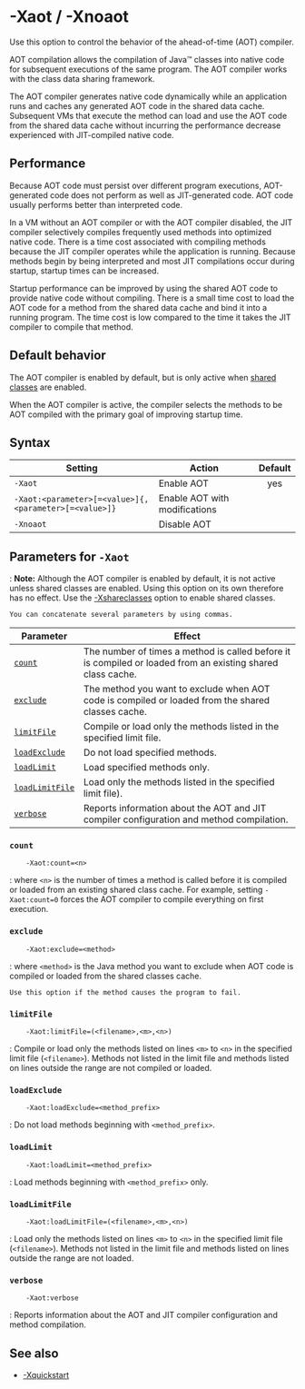<!--
* Copyright (c) 2017, 2020 IBM Corp. and others
*
* This program and the accompanying materials are made
* available under the terms of the Eclipse Public License 2.0
* which accompanies this distribution and is available at
* https://www.eclipse.org/legal/epl-2.0/ or the Apache
* License, Version 2.0 which accompanies this distribution and
* is available at https://www.apache.org/licenses/LICENSE-2.0.
*
* This Source Code may also be made available under the
* following Secondary Licenses when the conditions for such
* availability set forth in the Eclipse Public License, v. 2.0
* are satisfied: GNU General Public License, version 2 with
* the GNU Classpath Exception [1] and GNU General Public
* License, version 2 with the OpenJDK Assembly Exception [2].
*
* [1] https://www.gnu.org/software/classpath/license.html
* [2] http://openjdk.java.net/legal/assembly-exception.html
*
* SPDX-License-Identifier: EPL-2.0 OR Apache-2.0 OR GPL-2.0 WITH
* Classpath-exception-2.0 OR LicenseRef-GPL-2.0 WITH Assembly-exception
-->

# -Xaot / -Xnoaot

Use this option to control the behavior of the ahead-of-time (AOT) compiler.

AOT compilation allows the compilation of Java&trade; classes into native code for subsequent executions of the same program. The AOT compiler works with the class data sharing framework.

The AOT compiler generates native code dynamically while an application runs and caches any generated AOT code in the shared data cache. Subsequent VMs that execute the method can load and use the AOT code from the shared data cache without incurring the performance decrease experienced with JIT-compiled native code.

## Performance

Because AOT code must persist over different program executions, AOT-generated code does not perform as well as JIT-generated code. AOT code usually performs better than interpreted code.

In a VM without an AOT compiler or with the AOT compiler disabled, the JIT compiler selectively compiles frequently used methods into optimized native code. There is a time cost associated with compiling methods because the JIT compiler operates while the application is running. Because methods begin by being interpreted and most JIT compilations occur during startup, startup times can be increased.

Startup performance can be improved by using the shared AOT code to provide native code without compiling. There is a small time cost to load the AOT code for a method from the shared data cache and bind it into a running program. The time cost is low compared to the time it takes the JIT compiler to compile that method.

## Default behavior

The AOT compiler is enabled by default, but is only active when [shared classes](xshareclasses.md) are enabled.

When the AOT compiler is active, the compiler selects the methods to be AOT compiled with the primary goal of improving startup time.

## Syntax

| Setting      | Action      | Default                                                                            |
|--------------|-------------|:----------------------------------------------------------------------------------:|
|`-Xaot`       | Enable AOT  | <i class="fa fa-check" aria-hidden="true"></i><span class="sr-only">yes</span> |
|`-Xaot:<parameter>[=<value>]{,<parameter>[=<value>]}` | Enable AOT with modifications |                          |
|`-Xnoaot`     | Disable AOT |                                                                                    |


## Parameters for `-Xaot`

: <i class="fa fa-pencil-square-o" aria-hidden="true"></i> **Note:** Although the AOT compiler is enabled by default, it is not active unless shared classes are enabled. Using this option on its own therefore has no effect. Use the [-Xshareclasses](xshareclasses.md) option to enable shared classes.

    You can concatenate several parameters by using commas.

| Parameter                        |  Effect                                                                                                        |
|----------------------------------|----------------------------------------------------------------------------------------------------------------|
| [`count`](#count)                | The number of times a method is called before it is compiled or loaded from an existing shared class cache.    |
| [`exclude`](#exclude)            | The method you want to exclude when AOT code is compiled or loaded from the shared classes cache.              |
| [`limitFile`](#limitfile)        | Compile or load only the methods listed in the specified limit file.                                           |
| [`loadExclude`](#loadexclude)    | Do not load specified methods.                                                                                 |
| [`loadLimit`](#loadlimit)        | Load specified methods only.                                                                                   |
| [`loadLimitFile`](#loadlimitfile)| Load only the methods listed in the specified limit file).                                                     |
| [`verbose`](#verbose)            | Reports information about the AOT and JIT compiler configuration and method compilation.                       |

### `count`

        -Xaot:count=<n>

: where `<n>` is the number of times a method is called before it is compiled or loaded from an existing shared class cache. For example, setting `-Xaot:count=0` forces the AOT compiler to compile everything on first execution.

### `exclude`

        -Xaot:exclude=<method>

: where `<method>` is the Java method you want to exclude when AOT code is compiled or loaded from the shared classes cache.

    Use this option if the method causes the program to fail.

### `limitFile`

        -Xaot:limitFile=(<filename>,<m>,<n>)

: Compile or load only the methods listed on lines `<m>` to `<n>` in the specified limit file (`<filename>`). Methods not listed in the limit file and methods listed on lines outside the range are not compiled or loaded.

### `loadExclude`

        -Xaot:loadExclude=<method_prefix>

: Do not load methods beginning with `<method_prefix>`.

### `loadLimit`

        -Xaot:loadLimit=<method_prefix>

: Load methods beginning with `<method_prefix>` only.

### `loadLimitFile`

        -Xaot:loadLimitFile=(<filename>,<m>,<n>)

: Load only the methods listed on lines `<m>` to `<n>` in the specified limit file (`<filename>`). Methods not listed in the limit file and methods listed on lines outside the range are not loaded.

### `verbose`

        -Xaot:verbose

: Reports information about the AOT and JIT compiler configuration and method compilation.


## See also

- [-Xquickstart](xquickstart.md)



<!-- ==== END OF TOPIC ==== xaot.md ==== -->
<!-- ==== END OF TOPIC ==== xnoaot.md ==== -->
